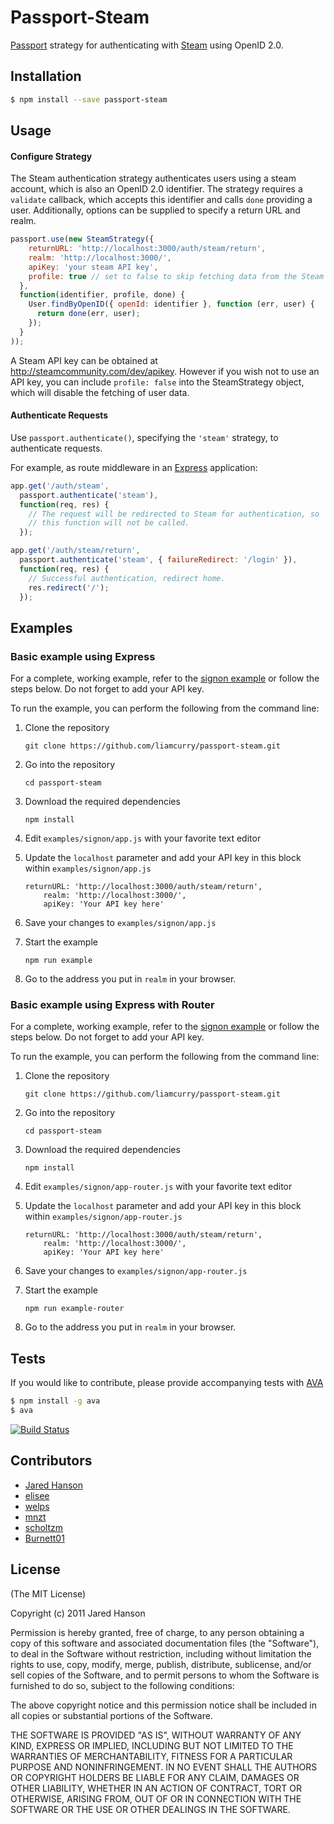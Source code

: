 # Passport-Steam

[Passport](https://github.com/jaredhanson/passport) strategy for authenticating
with [Steam](http://steamcommunity.com/) using OpenID 2.0.


## Installation

```bash
$ npm install --save passport-steam
```

## Usage

#### Configure Strategy

The Steam authentication strategy authenticates users using a steam account,
which is also an OpenID 2.0 identifier.  The strategy requires a `validate`
callback, which accepts this identifier and calls `done` providing a user.
Additionally, options can be supplied to specify a return URL and realm.

```javascript
passport.use(new SteamStrategy({
    returnURL: 'http://localhost:3000/auth/steam/return',
    realm: 'http://localhost:3000/',
    apiKey: 'your steam API key',
    profile: true // set to false to skip fetching data from the Steam Web API, removing need for API key
  },
  function(identifier, profile, done) {
    User.findByOpenID({ openId: identifier }, function (err, user) {
      return done(err, user);
    });
  }
));
```

A Steam API key can be obtained at http://steamcommunity.com/dev/apikey. However if you wish not to use an API key, you can include `profile: false` into the SteamStrategy object, which will disable the fetching of user data.

#### Authenticate Requests

Use `passport.authenticate()`, specifying the `'steam'` strategy, to
authenticate requests.

For example, as route middleware in an [Express](http://expressjs.com/)
application:

```javascript
app.get('/auth/steam',
  passport.authenticate('steam'),
  function(req, res) {
    // The request will be redirected to Steam for authentication, so
    // this function will not be called.
  });

app.get('/auth/steam/return',
  passport.authenticate('steam', { failureRedirect: '/login' }),
  function(req, res) {
    // Successful authentication, redirect home.
    res.redirect('/');
  });
```

## Examples

### Basic example using Express

For a complete, working example, refer to the [signon example](https://github.com/liamcurry/passport-steam/tree/master/examples/signon) or follow the steps below. Do not forget to add your API key.

To run the example, you can perform the following from the command line:

1. Clone the repository

    ```git clone https://github.com/liamcurry/passport-steam.git```

2. Go into the repository

    ```cd passport-steam```

3. Download the required dependencies

    ```npm install```

4. Edit `examples/signon/app.js` with your favorite text editor
5. Update the `localhost` parameter and add your API key in this block within `examples/signon/app.js`

    ```
    returnURL: 'http://localhost:3000/auth/steam/return',
        realm: 'http://localhost:3000/',
        apiKey: 'Your API key here'
    ```

6. Save your changes to `examples/signon/app.js`
7. Start the example

    ```
    npm run example
    ```
    
8. Go to the address you put in `realm` in your browser.

### Basic example using Express with Router

For a complete, working example, refer to the [signon example](https://github.com/liamcurry/passport-steam/tree/master/examples/signon) or follow the steps below. Do not forget to add your API key.

To run the example, you can perform the following from the command line:

1. Clone the repository

    ```git clone https://github.com/liamcurry/passport-steam.git```

2. Go into the repository

    ```cd passport-steam```

3. Download the required dependencies

    ```npm install```

4. Edit `examples/signon/app-router.js` with your favorite text editor
5. Update the `localhost` parameter and add your API key in this block within `examples/signon/app-router.js`

    ```
    returnURL: 'http://localhost:3000/auth/steam/return',
        realm: 'http://localhost:3000/',
        apiKey: 'Your API key here'
    ```

6. Save your changes to `examples/signon/app-router.js`
7. Start the example

    ```
    npm run example-router
    ```
    
8. Go to the address you put in `realm` in your browser.

## Tests

If you would like to contribute, please provide accompanying tests with [AVA](https://github.com/sindresorhus/ava)

```bash
$ npm install -g ava
$ ava
```

[![Build Status](https://secure.travis-ci.org/liamcurry/passport-steam.png)](http://travis-ci.org/liamcurry/passport-steam)

## Contributors

  - [Jared Hanson](http://github.com/jaredhanson)
  - [elisee](https://github.com/elisee)
  - [welps](https://github.com/welps)
  - [mnzt](https://github.com/mnzt)
  - [scholtzm](https://github.com/scholtzm)
  - [Burnett01](https://github.com/Burnett01)

## License

(The MIT License)

Copyright (c) 2011 Jared Hanson

Permission is hereby granted, free of charge, to any person obtaining a copy of
this software and associated documentation files (the "Software"), to deal in
the Software without restriction, including without limitation the rights to
use, copy, modify, merge, publish, distribute, sublicense, and/or sell copies of
the Software, and to permit persons to whom the Software is furnished to do so,
subject to the following conditions:

The above copyright notice and this permission notice shall be included in all
copies or substantial portions of the Software.

THE SOFTWARE IS PROVIDED "AS IS", WITHOUT WARRANTY OF ANY KIND, EXPRESS OR
IMPLIED, INCLUDING BUT NOT LIMITED TO THE WARRANTIES OF MERCHANTABILITY, FITNESS
FOR A PARTICULAR PURPOSE AND NONINFRINGEMENT. IN NO EVENT SHALL THE AUTHORS OR
COPYRIGHT HOLDERS BE LIABLE FOR ANY CLAIM, DAMAGES OR OTHER LIABILITY, WHETHER
IN AN ACTION OF CONTRACT, TORT OR OTHERWISE, ARISING FROM, OUT OF OR IN
CONNECTION WITH THE SOFTWARE OR THE USE OR OTHER DEALINGS IN THE SOFTWARE.
